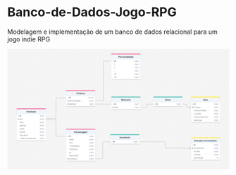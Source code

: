 # Banco-de-Dados-Jogo-RPG
Modelagem e implementação de um banco de dados relacional para um jogo indie RPG

<div align="center">
  <img src="modelagem_bd_jogo.png" alt="Modelagem do banco de dados relacional" width="800">
</div>
